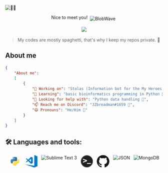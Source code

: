 ![🙍‍♂️](https://visitor-badge.laobi.icu/badge?page_id=JZbreadman.JZbreadman) 
<p align="center">  
Nice to meet you! <img src="https://media.tenor.com/images/42a11391005f5a457312ec8a8c8f1989/tenor.gif" alt="BlobWave" height="25" style="vertical-align:top; margin:4px">

<p align="center">  
<img src= "https://media.discordapp.net/attachments/788984527040020480/818462383277080626/df2d092072795ad417f9cba1ff32690196da2254_raw.gif">

> My codes are mostly spaghetti, that's why I keep my repos private. 🍝

## About me 
```json
{
    "About me":
    [
        {
            "🔭 Working on": "Stolas (Information bot for the My Heroes SEA Discord server) 🎮",
            "🌱 Learning": "basic bioinformatics programming in Python 🐍",
            "🤔 Looking for help with": "Python data handling 📅",
            "📫 Reach me on Discord": "JZbreadman#1659 📡",
            "😄 Pronouns": "He/Him 👻"
        }
    ]
}
```

## 🛠 Languages and tools:
<p align="center">
<img src="https://raw.githubusercontent.com/github/explore/80688e429a7d4ef2fca1e82350fe8e3517d3494d/topics/python/python.png" alt="Python" height="40" style="vertical-align:top; margin:4px">
<img src="https://raw.githubusercontent.com/github/explore/80688e429a7d4ef2fca1e82350fe8e3517d3494d/topics/visual-studio-code/visual-studio-code.png" alt="VS Code" height="40" style="vertical-align:top; margin:4px">
<img src="https://cdn.discordapp.com/attachments/816583823356985394/818392907983224941/sublime-text.png" alt="Sublime Text 3" height="40" style="vertical-align:top; margin:4px">
<img src="https://raw.githubusercontent.com/github/explore/80688e429a7d4ef2fca1e82350fe8e3517d3494d/topics/terminal/terminal.png" alt="Terminal" height="40" style="vertical-align:top; margin:4px">
<img src="https://raw.githubusercontent.com/github/explore/78df643247d429f6cc873026c0622819ad797942/topics/github/github.png" alt="Github" height="40" style="vertical-align:top; margin:4px">
<img src="https://cdn.discordapp.com/attachments/816583823356985394/818693340567568384/1200px-JSON_vector_logo.png" alt="JSON" height="40" style="vertical-align:top; margin:4px">
<img src="https://cdn.discordapp.com/attachments/816583823356985394/818391982569029662/mdb.png" alt="MongoDB" height="40" style="vertical-align:top; margin:4px">

